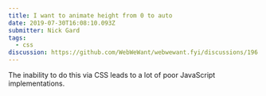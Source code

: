 ```yaml
---
title: I want to animate height from 0 to auto
date: 2019-07-30T16:08:10.093Z
submitter: Nick Gard
tags:
  - css
discussion: https://github.com/WebWeWant/webwewant.fyi/discussions/196
---
```


The inability to do this via CSS leads to a lot of poor JavaScript implementations.
